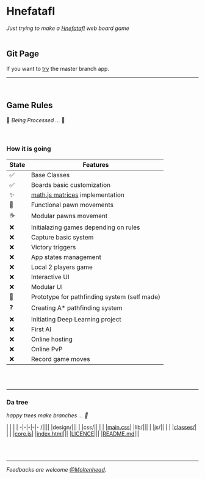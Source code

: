 # Hnefatafl
*Just trying to make a [Hnefatafl](https://en.wikipedia.org/wiki/Tafl_games) web board game*
<br/><br/>

## Git Page
If you want to [try](https://moltenhead.github.io/Hnefatafl) the master branch app.
<hr/>
<br/>

## Game Rules
:construction:  *Being Processed ...*  :construction:
<br/><br/><br/>

### How it is going
State | Features
------|---------
:white_check_mark:| Base Classes
:white_check_mark:| Boards basic customization
:sparkles:| [math.js matrices](http://mathjs.org/docs/datatypes/matrices.html) implementation
:construction:| Functional pawn movements
:coffee:| Modular pawns movement
:x:| Initialazing games depending on rules
:x:| Capture basic system
:x:| Victory triggers
:x:| App states management
:x:| Local 2 players game
:x:| Interactive UI
:x:| Modular UI
:construction:| Prototype for pathfinding system (self made)
:question:| Creating A* pathfinding system
:x:| Initiating Deep Learning project
:x:| First AI
:x:| Online hosting
:x:| Online PvP
:x:| Record game moves

<br/><br/>
<hr/>

### Da tree
*happy trees make branches ... :seedling:*

 | | | | 
-|-|-|-|-
/||||
 |design/|||
 | |css/||
 | | |[main.css](https://github.com/Moltenhead/Hnefatafl/tree/master/design/css/main.css)|
 |lib/|||
 | |js/||
 | | |[classes/](https://github.com/Moltenhead/Hnefatafl/tree/master/lib/js/classes)|
 | | |[core.js](https://github.com/Moltenhead/Hnefatafl/tree/master/lib/js/core.js)|
 |[index.html](https://github.com/Moltenhead/Hnefatafl/tree/master/index.html)|||
 |[LICENCE](https://github.com/Moltenhead/Hnefatafl/tree/master/LICENCE)|||
 |[README.md](https://github.com/Moltenhead/Hnefatafl/tree/master/README.md)|||

<br/><br/>
<hr/>

*Feedbacks are welcome [@Moltenhead](https://github.com/Moltenhead).*

